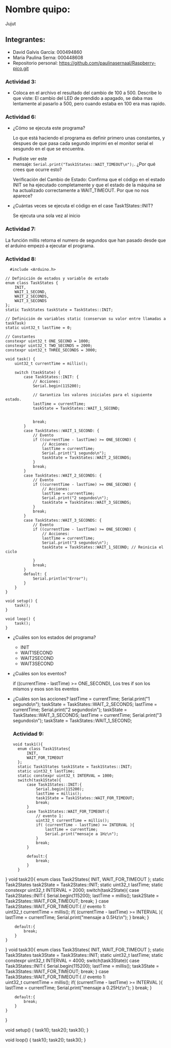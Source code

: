 # Nombre quipo:
Jujut
## Integrantes:
- David Galvis García: 000494860
- Maria Paulina Serna: 000448608
- Repositorio personal: https://github.com/paulinasernaal/Raspberry-pico.git
### Actividad 3:
- Coloca en el archivo el resultado del cambio de 100 a 500. Describe lo que viste:
  El cambio del LED de prendido a apagado, se daba mas lentamente al pasarlo a 500, pero cuando estaba en 100 era mas rapido.
### Actividad 6:
- ¿Cómo se ejecuta este programa?
  
  Lo que está haciendo el programa es definir primero unas constantes, y despues de que pasa cada segundo imprimi en el monitor serial el sesgundo en el que se encuentra.
- Pudiste ver este mensaje: `Serial.print("Task1States::WAIT_TIMEOUT\n");`. ¿Por qué crees que ocurre esto?

  Verificación del Cambio de Estado: Confirma que el código en el estado INIT se ha ejecutado completamente y que el estado de la máquina se ha actualizado correctamente a WAIT_TIMEOUT. Por que no nos aparece? 
- ¿Cuántas veces se ejecuta el código en el case Task1States::INIT?

  Se ejecuta una sola vez al inicio
### Actividad 7: 
  La función millis retorna el numero de segundos que han pasado desde que el arduino empezó a ejecutar el programa.
### Actividad 8:
```
  #include <Arduino.h>

// Definición de estados y variable de estado
enum class TaskStates {
    INIT,
    WAIT_1_SECOND,
    WAIT_2_SECONDS,
    WAIT_3_SECONDS
};
static TaskStates taskState = TaskStates::INIT;

// Definición de variables static (conservan su valor entre llamadas a taskTask)
static uint32_t lastTime = 0;

// Constantes
constexpr uint32_t ONE_SECOND = 1000;
constexpr uint32_t TWO_SECONDS = 2000;
constexpr uint32_t THREE_SECONDS = 3000;

void task() {
    uint32_t currentTime = millis();
    
    switch (taskState) {
        case TaskStates::INIT: {
            // Acciones:
            Serial.begin(115200);

            // Garantiza los valores iniciales para el siguiente estado.
            lastTime = currentTime;
            taskState = TaskStates::WAIT_1_SECOND;


            break;
        }
        case TaskStates::WAIT_1_SECOND: {
            // Evento
            if ((currentTime - lastTime) >= ONE_SECOND) {
                // Acciones:
                lastTime = currentTime;
                Serial.print("1 segundo\n");
                taskState = TaskStates::WAIT_2_SECONDS;
            }
            break;
        }
        case TaskStates::WAIT_2_SECONDS: {
            // Evento
            if ((currentTime - lastTime) >= ONE_SECOND) {
                // Acciones:
                lastTime = currentTime;
                Serial.print("2 segundos\n");
                taskState = TaskStates::WAIT_3_SECONDS;
            }
            break;
        }
        case TaskStates::WAIT_3_SECONDS: {
            // Evento
            if ((currentTime - lastTime) >= ONE_SECOND) {
                // Acciones:
                lastTime = currentTime;
                Serial.print("3 segundos\n");
                taskState = TaskStates::WAIT_1_SECOND; // Reinicia el ciclo
                
            }
            break;
        }
        default: {
            Serial.println("Error");
        }
    }
}

void setup() {
    task();
}

void loop() {
    task();
}
```
- ¿Cuáles son los estados del programa?

  - INIT
  - WAIT1SECOND
  - WAIT2SECOND
  - WAIT3SECOND
- ¿Cuáles son los eventos?
  
   if ((currentTime - lastTime) >= ONE_SECOND), Los tres if son los mismos y esos son los eventos
- ¿Cuáles son las acciones?
  lastTime = currentTime;
                Serial.print("1 segundo\n");
                taskState = TaskStates::WAIT_2_SECONDS;
  lastTime = currentTime;
                Serial.print("2 segundos\n");
                taskState = TaskStates::WAIT_3_SECONDS;
  lastTime = currentTime;
                Serial.print("3 segundos\n");
                taskState = TaskStates::WAIT_1_SECOND;
  ### Actividad 9:
  ```
  void task1(){
    enum class Task1States{
        INIT,
        WAIT_FOR_TIMEOUT
    };
    static Task1States task1State = Task1States::INIT;
    static uint32_t lastTime;
    static constexpr uint32_t INTERVAL = 1000;
    switch(task1State){
        case Task1States::INIT:{
            Serial.begin(115200);
            lastTime = millis();
            task1State = Task1States::WAIT_FOR_TIMEOUT;
            break;
        }
        case Task1States::WAIT_FOR_TIMEOUT:{
            // evento 1:            
            uint32_t currentTime = millis();
            if( (currentTime - lastTime) >= INTERVAL ){
                lastTime = currentTime;
                Serial.print("mensaje a 1Hz\n");
            }
            break;
        }

        default:{
            break;
        }
    }

}
void task2(){
    enum class Task2States{
        INIT,
        WAIT_FOR_TIMEOUT
    };
    static Task2States task2State = Task2States::INIT;
    static uint32_t lastTime;
    static constexpr uint32_t INTERVAL = 2000;
    switch(task2State){
        case Task2States::INIT:{
            Serial.begin(115200);
            lastTime = millis();
            task2State = Task2States::WAIT_FOR_TIMEOUT;
            break;
        }
        case Task2States::WAIT_FOR_TIMEOUT:{
            // evento 1:            
            uint32_t currentTime = millis();
            if( (currentTime - lastTime) >= INTERVAL ){
                lastTime = currentTime;
                Serial.print("mensaje a 0.5Hz\n");
            }
            break;
        }

        default:{
            break;
        }
    }

}
void task3(){
    enum class Task3States{
        INIT,
        WAIT_FOR_TIMEOUT
    };
    static Task3States task3State = Task3States::INIT;
    static uint32_t lastTime;
    static constexpr uint32_t INTERVAL = 4000;
    switch(task3State){
        case Task3States::INIT:{
            Serial.begin(115200);
            lastTime = millis();
            task3State = Task3States::WAIT_FOR_TIMEOUT;
            break;
        }
        case Task3States::WAIT_FOR_TIMEOUT:{
            // evento 1:            
            uint32_t currentTime = millis();
            if( (currentTime - lastTime) >= INTERVAL ){
                lastTime = currentTime;
                Serial.print("mensaje a 0.25Hz\n");
            }
            break;
        }

        default:{
            break;
        }
    }

}

void setup()
{
    task1();
    task2();
    task3();
}

void loop()
{
    task1();
    task2();
    task3();
}
```

